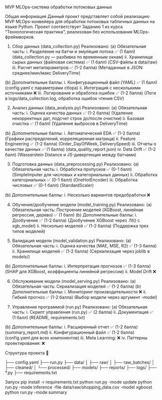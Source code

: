 MVP MLOps-система обработки потоковых данных

Общая информация
Данный проект представляет собой реализацию MVP MLOps-конвейера для обработки потоковых табличных данных на языке Python. Проект соответствует Заданию 1 из курса "Технологическая практика", реализован без использования MLOps-фреймворков.


1. Сбор данных (data_collection.py)
Реализовано:
(a) Обязательная часть:
i. Разделение на батчи и эмуляция потока ✅ (1 балл)
(data_collection.py — разбивка по временным окнам)
ii. Хранилище сырых данных (файловая система) ✅ (1 балл)
(CSV-файлы в data/raw)
iii. Расчет метапараметров ✅ (1-2 балла)
(Метаданные в JSON: среднее/мин/макс DeliveryTime)

(b) Дополнительные баллы:
i. Конфигурационный файл (YAML) ✅ (1 балл)
(config.yaml с параметрами сбора)
ii. Интеграция с несколькими источниками ❌
iii. Логирование и обработка ошибок ✅ (1-2 балла)
(Логи в logs/data_collection.log, обработка ошибок чтения CSV)


2. Анализ данных (data_analysis.py)
Реализовано:
(a) Обязательная часть:
i. Оценка качества данных ✅ (1-2 балла)
(Удаление некорректных дат, подсчет строк до/после очистки)
ii. Базовая очистка ✅ (1 балл)
(Удаление выбросов в DeliveryTime)

(b) Дополнительные баллы:
i. Автоматический EDA ✅ (1-2 балла)
(Графики распределений, корреляционная матрица)
ii. Feature Engineering ✅ (1-2 балла)
(Order_DayOfWeek, DeliverySpeed)
iii. Отчеты о качестве данных ✅ (1 балла)
(data_quality_report.json)
iv. Data Drift ✅ (1-2 балл)
(Wasserstein Distance и JS-дивергенция между батчами)


3. Подготовка данных (data_preprocessing.py)
Реализовано:
(a) Обязательная часть:
i. Обработка пропусков ✅ (0-1 балл)
(SimpleImputer для числовых и категориальных данных)
ii. Обработка категориальных ✅ (0-1 балл)
(OneHotEncoder)
iii. Обработка числовых ✅ (0-1 балл)
(StandardScaler)

(b) Дополнительные баллы:
i. Несколько вариантов предобработки ❌


4. Обучение/дообучение модели (model_training.py)
Реализовано:
(a) Обязательная часть:
Построение моделей (XGBoost, линейная регрессия, дерево) ✅ (1 балл)
(b) Дополнительные баллы:
i. Дообучение ✅ (1-2 балла)
(Дообучение XGBoost через .fit() с xgb_model) 
ii. Несколько моделей ✅ (1-2 балла)
(Поддержка трех типов моделей)


5. Валидация модели (model_validation.py)
Реализовано:
(a) Обязательная часть:
i. Оценка качества (MAE, MSE, R2) ✅ (1-3 балла)
ii. Хранилище моделей ✅ (1-2 балла)
(Сериализация через joblib в models/)

(b) Дополнительные баллы:
i. Интерпретация прогнозов ✅ (1-3 балла)
(SHAP для XGBoost, коэффициенты линейной регрессии)
ii. Model Drift ❌


6. Обслуживание модели (model_serving.py)
Реализовано:
(a) Обязательная часть:
Сериализация моделей ✅ (1-2 балла)
(b) Дополнительные баллы:
i. Мониторинг производительности ❌
ii. Гибкий прогноз ✅ (1-2 балла)
(Выбор модели через аргумент -model)


7. Управление программой (run.py)
Реализовано:
(a) Обязательная часть:
i. Скрипт управления (run.py) ✅ (2 балла)
ii. Документация ✅ (1 балл)
(README, requirements.txt)

(b) Дополнительные баллы:
i. Расширенный отчет ✅ (1-2 балла)
(summary_report.md)
ii. Конфигурационный файл ✅ (1-2 балла)
(config.yaml для всех компонентов)
iii. Meta Learning: ❌
iv. Паттерны проектирования: ❌


Структура проекта 📂

├── config.yaml
├── run.py
├── data/
│   ├── raw/
│   ├── raw_batches/
│   ├── cleaned/
│   └── processed/
├── models/
├── reports/
├── logs/
├── *.py
├── requirements.txt

Запуск
pip install -r requirements.txt
python run.py -mode update
python run.py -mode inference -file data/raw/shopping_data.csv -model xgboost
python run.py -mode summary